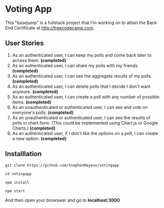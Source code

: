 # Voting App
This "basejump" is a fullstack project that I'm working on to attain the Back End Certificate at http://freecodecamp.com.

## User Stories

1. As an authenticated user, I can keep my polls and come back later to access them. **(completed)**
2. As an authenticated user, I can share my polls with my friends. **(completed)**
3. As an authenticated user, I can see the aggregate results of my polls. **(completed)**
4. As an authenticated user, I can delete polls that I decide I don't want anymore. **(completed)**
5. As an authenticated user, I can create a poll with any number of possible items. **(completed)**
6. As an unauthenticated or authenticated user, I can see and vote on everyone's polls. **(completed)**
7. As an unauthenticated or authenticated user, I can see the results of polls in chart form. (This could be implemented using Chart.js or Google Charts.) **(completed)**
8. As an authenticated user, if I don't like the options on a poll, I can create a new option. **(completed)**

## Installlation

```git clone https://github.com/StephenMayeux/votingapp```

```cd votingapp```

```npm install```

```npm start```

And then open your browswer and go to **localhost:3000**
